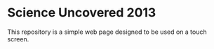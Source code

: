 Science Uncovered 2013
======================

This repository is a simple web page designed to be used on a touch screen.
